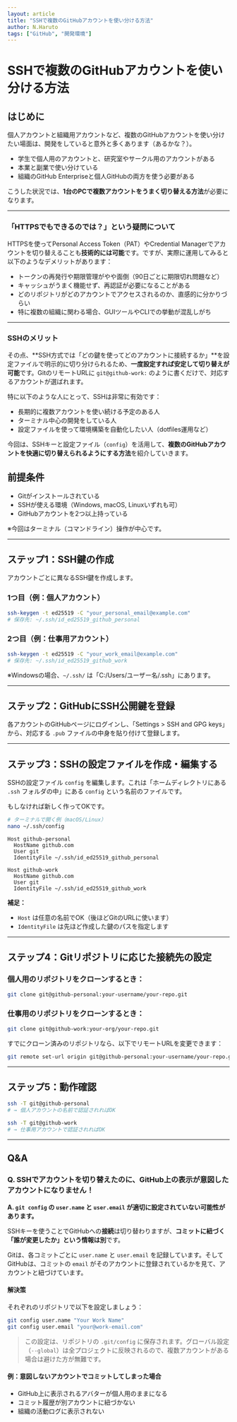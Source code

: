```yaml
---
layout: article
title: "SSHで複数のGitHubアカウントを使い分ける方法"
author: N.Haruto
tags: ["GitHub", "開発環境"]
---
```

# SSHで複数のGitHubアカウントを使い分ける方法

## はじめに

個人アカウントと組織用アカウントなど、複数のGitHubアカウントを使い分けたい場面は、開発をしていると意外と多くあります（あるかな？）。  
- 学生で個人用のアカウントと、研究室やサークル用のアカウントがある
- 本業と副業で使い分けている
- 組織のGitHub Enterpriseと個人GitHubの両方を使う必要がある

こうした状況では、**1台のPCで複数アカウントをうまく切り替える方法**が必要になります。

---

### 「HTTPSでもできるのでは？」という疑問について

HTTPSを使ってPersonal Access Token（PAT）やCredential Managerでアカウントを切り替えることも**技術的には可能**です。ですが、実際に運用してみると以下のようなデメリットがあります：

- トークンの再発行や期限管理がやや面倒（90日ごとに期限切れ問題など）
- キャッシュがうまく機能せず、再認証が必要になることがある
- どのリポジトリがどのアカウントでアクセスされるのか、直感的に分かりづらい
- 特に複数の組織に関わる場合、GUIツールやCLIでの挙動が混乱しがち

---

### SSHのメリット

その点、**SSH方式では「どの鍵を使ってどのアカウントに接続するか」**を設定ファイルで明示的に切り分けられるため、**一度設定すれば安定して切り替えが可能**です。GitのリモートURLに `git@github-work:` のように書くだけで、対応するアカウントが選ばれます。

特に以下のような人にとって、SSHは非常に有効です：

- 長期的に複数アカウントを使い続ける予定のある人
- ターミナル中心の開発をしている人
- 設定ファイルを使って環境構築を自動化したい人（dotfiles運用など）

今回は、SSHキーと設定ファイル（`config`）を活用して、**複数のGitHubアカウントを快適に切り替えられるようにする方法**を紹介していきます。

## 前提条件

- Gitがインストールされている
- SSHが使える環境（Windows, macOS, Linuxいずれも可）
- GitHubアカウントを2つ以上持っている

※今回はターミナル（コマンドライン）操作が中心です。

---

## ステップ1：SSH鍵の作成

アカウントごとに異なるSSH鍵を作成します。

### 1つ目（例：個人アカウント）

```bash
ssh-keygen -t ed25519 -C "your_personal_email@example.com"
# 保存先: ~/.ssh/id_ed25519_github_personal
```

### 2つ目（例：仕事用アカウント）

```bash
ssh-keygen -t ed25519 -C "your_work_email@example.com"
# 保存先: ~/.ssh/id_ed25519_github_work
```

※Windowsの場合、`~/.ssh/` は「C:/Users/ユーザー名/.ssh」にあります。

---

## ステップ2：GitHubにSSH公開鍵を登録

各アカウントのGitHubページにログインし、「Settings > SSH and GPG keys」から、対応する `.pub` ファイルの中身を貼り付けて登録します。

---

## ステップ3：SSHの設定ファイルを作成・編集する

SSHの設定ファイル `config` を編集します。これは「ホームディレクトリにある `.ssh` フォルダの中」にある `config` という名前のファイルです。

もしなければ新しく作ってOKです。

```bash
# ターミナルで開く例（macOS/Linux）
nano ~/.ssh/config
```

```plaintext
Host github-personal
  HostName github.com
  User git
  IdentityFile ~/.ssh/id_ed25519_github_personal

Host github-work
  HostName github.com
  User git
  IdentityFile ~/.ssh/id_ed25519_github_work
```

**補足：**
- `Host` は任意の名前でOK（後ほどGitのURLに使います）
- `IdentityFile` は先ほど作成した鍵のパスを指定します

---

## ステップ4：Gitリポジトリに応じた接続先の設定

### 個人用のリポジトリをクローンするとき：

```bash
git clone git@github-personal:your-username/your-repo.git
```

### 仕事用のリポジトリをクローンするとき：

```bash
git clone git@github-work:your-org/your-repo.git
```

すでにクローン済みのリポジトリなら、以下でリモートURLを変更できます：

```bash
git remote set-url origin git@github-personal:your-username/your-repo.git
```

---

## ステップ5：動作確認

```bash
ssh -T git@github-personal
# → 個人アカウントの名前で認証されればOK

ssh -T git@github-work
# → 仕事用アカウントで認証されればOK
```

---

## Q&A

### Q. SSHでアカウントを切り替えたのに、GitHub上の表示が意図したアカウントになりません！

**A. `git config` の `user.name` と `user.email` が適切に設定されていない可能性があります。**

SSHキーを使うことでGitHubへの**接続**は切り替わりますが、**コミットに紐づく「誰が変更したか」という情報は別**です。

Gitは、各コミットごとに `user.name` と `user.email` を記録しています。そしてGitHubは、コミットの `email` がそのアカウントに登録されているかを見て、アカウントと紐づけています。

#### 解決策

それぞれのリポジトリで以下を設定しましょう：

```bash
git config user.name "Your Work Name"
git config user.email "your@work-email.com"
```

> この設定は、リポジトリの `.git/config` に保存されます。グローバル設定（`--global`）は全プロジェクトに反映されるので、複数アカウントがある場合は避けた方が無難です。

#### 例：意図しないアカウントでコミットしてしまった場合

- GitHub上に表示されるアバターが個人用のままになる  
- コミット履歴が別アカウントに紐づかない  
- 組織の活動ログに表示されない
